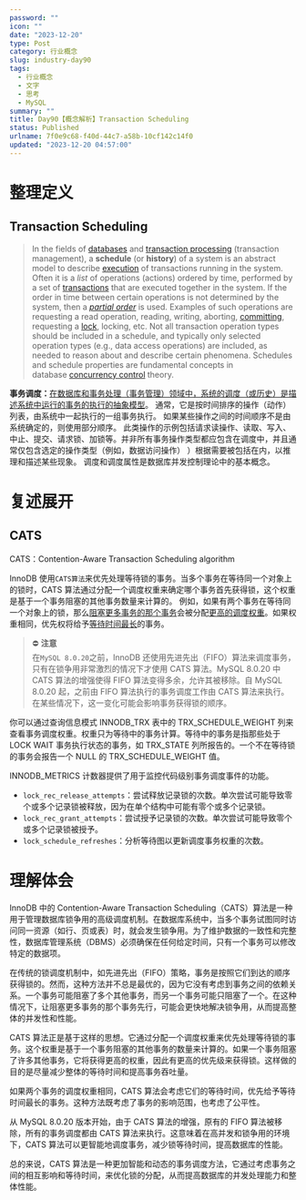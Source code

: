 ```yaml
---
password: ""
icon: ""
date: "2023-12-20"
type: Post
category: 行业概念
slug: industry-day90
tags:
  - 行业概念
  - 文字
  - 思考
  - MySQL
summary: ""
title: Day90【概念解析】Transaction Scheduling
status: Published
urlname: 7f0e9c68-f40d-44c7-a58b-10cf142c14f0
updated: "2023-12-20 04:57:00"
---
```


# 整理定义

## **Transaction Scheduling**

> In the fields of [databases](https://en.wikipedia.org/wiki/Database) and [transaction processing](https://en.wikipedia.org/wiki/Transaction_processing) (transaction management), a **schedule** (or **history**) of a system is an abstract model to describe [execution](<https://en.wikipedia.org/wiki/Execution_(computing)>) of transactions running in the system. Often it is a *list* of operations (actions) ordered by time, performed by a set of [transactions](https://en.wikipedia.org/wiki/Database_transaction) that are executed together in the system. If the order in time between certain operations is not determined by the system, then a [_partial order_](https://en.wikipedia.org/wiki/Partial_order) is used. Examples of such operations are requesting a read operation, reading, writing, aborting, [committing](<https://en.wikipedia.org/wiki/Commit_(data_management)>), requesting a [lock](<https://en.wikipedia.org/wiki/Lock_(computer_science)>), locking, etc. Not all transaction operation types should be included in a schedule, and typically only selected operation types (e.g., data access operations) are included, as needed to reason about and describe certain phenomena. Schedules and schedule properties are fundamental concepts in database [concurrency control](https://en.wikipedia.org/wiki/Concurrency_control) theory.

**事务调度：**<u>在数据库和事务处理（事务管理）领域中，系统的调度（或历史）是描述系统中运行的事务的执行的抽象模型</u>。 通常，它是按时间排序的操作（动作）列表，由系统中一起执行的一组事务执行。 如果某些操作之间的时间顺序不是由系统确定的，则使用部分顺序。 此类操作的示例包括请求读操作、读取、写入、中止、提交、请求锁、加锁等。并非所有事务操作类型都应包含在调度中，并且通常仅包含选定的操作类型（例如，数据访问操作） ）根据需要被包括在内，以推理和描述某些现象。 调度和调度属性是数据库并发控制理论中的基本概念。

# 复述展开

## CATS

CATS：Contention-Aware Transaction Scheduling algorithm

InnoDB 使用`CATS算法`来优先处理等待锁的事务。当多个事务在等待同一个对象上的锁时，CATS 算法通过分配一个调度权重来确定哪个事务首先获得锁，这个权重是基于一个事务阻塞的其他事务数量来计算的。
例如，如果有两个事务在等待同一个对象上的锁，那么<u>阻塞更多事务的那个事务</u>会被分配<u>更高的调度权重</u>。如果权重相同，优先权将给予<u>等待时间最长</u>的事务。

> ⛔ **注意**  
> 在`MySQL 8.0.20`之前，InnoDB 还使用先进先出（FIFO）算法来调度事务，只有在锁争用非常激烈的情况下才使用 CATS 算法。MySQL 8.0.20 中 CATS 算法的增强使得 FIFO 算法变得多余，允许其被移除。自 MySQL 8.0.20 起，之前由 FIFO 算法执行的事务调度工作由 CATS 算法来执行。在某些情况下，这一变化可能会影响事务获得锁的顺序。

你可以通过查询信息模式 INNODB_TRX 表中的 TRX_SCHEDULE_WEIGHT 列来查看事务调度权重。权重只为等待中的事务计算。等待中的事务是指那些处于 LOCK WAIT 事务执行状态的事务，如 TRX_STATE 列所报告的。一个不在等待锁的事务会报告一个 NULL 的 TRX_SCHEDULE_WEIGHT 值。

INNODB_METRICS 计数器提供了用于监控代码级别事务调度事件的功能。

- `lock_rec_release_attempts`：尝试释放记录锁的次数。单次尝试可能导致零个或多个记录锁被释放，因为在单个结构中可能有零个或多个记录锁。
- `lock_rec_grant_attempts`：尝试授予记录锁的次数。单次尝试可能导致零个或多个记录锁被授予。
- `lock_schedule_refreshes`：分析等待图以更新调度事务权重的次数。

# 理解体会

InnoDB 中的 Contention-Aware Transaction Scheduling（CATS）算法是一种用于管理数据库锁争用的高级调度机制。在数据库系统中，当多个事务试图同时访问同一资源（如行、页或表）时，就会发生锁争用。为了维护数据的一致性和完整性，数据库管理系统（DBMS）必须确保在任何给定时间，只有一个事务可以修改特定的数据项。

在传统的锁调度机制中，如先进先出（FIFO）策略，事务是按照它们到达的顺序获得锁的。然而，这种方法并不总是最优的，因为它没有考虑到事务之间的依赖关系。一个事务可能阻塞了多个其他事务，而另一个事务可能只阻塞了一个。在这种情况下，让阻塞更多事务的那个事务先行，可能会更快地解决锁争用，从而提高整体的并发性和性能。

CATS 算法正是基于这样的思想。它通过分配一个调度权重来优先处理等待锁的事务。这个权重是基于一个事务阻塞的其他事务的数量来计算的。如果一个事务阻塞了许多其他事务，它将获得更高的权重，因此有更高的优先级来获得锁。这样做的目的是尽量减少整体的等待时间和提高事务吞吐量。

如果两个事务的调度权重相同，CATS 算法会考虑它们的等待时间，优先给予等待时间最长的事务。这种方法既考虑了事务的影响范围，也考虑了公平性。

从 MySQL 8.0.20 版本开始，由于 CATS 算法的增强，原有的 FIFO 算法被移除，所有的事务调度都由 CATS 算法来执行。这意味着在高并发和锁争用的环境下，CATS 算法可以更智能地调度事务，减少锁等待时间，提高数据库的性能。

总的来说，CATS 算法是一种更加智能和动态的事务调度方法，它通过考虑事务之间的相互影响和等待时间，来优化锁的分配，从而提高数据库的并发处理能力和整体性能。
